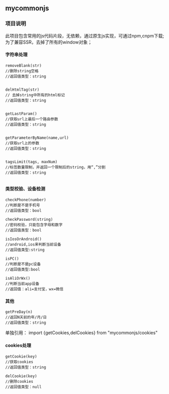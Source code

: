 ## mycommonjs

### 项目说明

此项目包含常用的js代码片段，无依赖，通过原生js实现，可通过npm,cnpm下载; 
为了兼容SSR，去掉了所有的window对象；


#### 字符串处理
```
removeBlank(str) 
//删除string空格
//返回值类型：string


delHtmlTag(str) 
// 去掉string中所有的html标记
//返回值类型：string


getLastParam()  
//获取url上最后一个路由参数
//返回值类型：string


getParameterByName(name,url) 
//获取url上的参数
//返回值类型：string


tagsLimit(tags, maxNum)  
//标签数量限制，并返回一个限制后的string，用“,”分割
//返回值类型：string


```

#### 类型校验、设备检测
```
checkPhone(number)  
//判断是不是手机号
//返回值类型：bool

checkPassword(string) 
//密码校验，只能包含字母和数字
//返回值类型：bool

isIosOrAndroid()  
//android,ios来判断当前设备
//返回值类型:string

isPC()  
//判断是不是pc设备
//返回值类型:bool

isAliOrWx()   
//判断当前app设备
//返回值：ali=支付宝，wx=微信

```


#### 其他
```
getPreDay(n)
//返回N天前的年/月/日
//返回值类型：string

```


单独引用： import {getCookies,delCookies} from "mycommonjs/cookies" 
#### cookies处理
```
getCookie(key) 
//获取cookies
//返回值类型：string

delCookie(key) 
//删除cookies
//返回值类型：null

```
